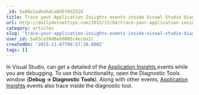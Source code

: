 ```yaml
---
_id: 5a88e1adbd6dca0d5f0d2528
title: Trace your Application Insights events inside Visual Studio Diagnostic tools
url: http://dailydotnettips.com/2015/11/04/trace-your-application-insights-events-inside-visual-studio-diagnostic-tools/
category: articles
slug: 'trace-your-application-insights-events-inside-visual-studio-diagnostic-tools'
user_id: 5a83ce59d6eb0005c4ecda2c
createdOn: '2015-11-07T09:57:20.000Z'
tags: []
---
```


In Visual Studio, can get a detailed of the <a href="http://dailydotnettips.com/tag/application-insights/" target="_blank">Application Insights </a>events while you are debugging. To use this functionality, open the Diagnostic Tools window (<strong>Debug -&gt; Diagnostic Tools</strong>). Along with other events, <a href="http://dailydotnettips.com/tag/application-insights/" target="_blank">Application Insights</a> events also trace inside the diagnostic tool.
